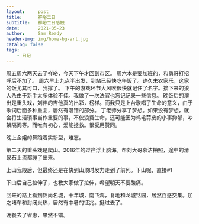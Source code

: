 ```yaml
---
layout:     post
title:      祥峪二日
subtitle:   祥峪二日感触
date:       2021-05-23
author:     Sam Ready
header-img: img/home-bg-art.jpg
catalog: false
tags:
    - 日记
---
```


周五周六两天去了祥峪，今天下午才回到市区。
周六本是要加班的，和勇哥打招呼后不加了。
周六早上九点半出发，到站已经快吃午饭了。许久未农家乐，这家的饭尤其可口，我撑了。
下午的游戏环节大风吹很快就记住了名字。接下来的狼人杀由于新手太多体验不佳。我做了一次法官也忘记记录一些信息。
晚饭后的演出是重头戏，刘伟的吉他真的出彩，榜样。而我只是上台歌唱了生命的意义，由于歌词后面多种重复，居然有唱错的部分。
丁老师分享了梦想。如果没有梦想，就会将生活琐事当作重要的事，不仅浪费生命，还可能因为鸡毛蒜皮的小事抑郁，吵架隔阂等。而唯有初心，爱能拯救。很受用赞同。

晚上金姐的舞蹈着实新型，难忘。

第二天的重头戏是爬山。2016年的过往浮上脑海。帮刘大哥慕洁拍照，途中的清泉石上流都蹦了出来。

上山我殿后，但最终还是在快到山顶时发力走到了前列。下山呢，直接#1

下山后自己拉伸了，也教大家做了拉伸，希望明天不要酸痛。

回来的路上看到锦尚名城，十年城，南飞鸿，复地和龙城铭园，居然百感交集。加之堵车和封闭炎热，居然有中暑的征兆。挺过去了。

晚餐去了省惠，果然不错。
